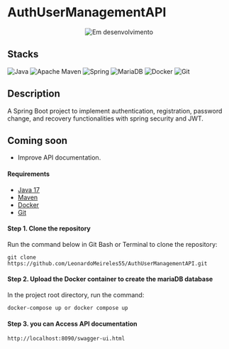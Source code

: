 # AuthUserManagementAPI

<p align="center">
<img src="https://img.shields.io/static/v1?label=STATUS&message=In%20progress&color=RED&style=for-the-badge" alt="Em desenvolvimento"/>
</p>

## Stacks
![Java](https://img.shields.io/badge/java-%23ED8B00.svg?style=for-the-badge&logo=java&logoColor=white)
![Apache Maven](https://img.shields.io/badge/Apache%20Maven-C71A36?style=for-the-badge&logo=Apache%20Maven&logoColor=white)
![Spring](https://img.shields.io/badge/spring-%236DB33F.svg?style=for-the-badge&logo=spring&logoColor=white)
![MariaDB](https://img.shields.io/badge/MariaDB-003545?style=for-the-badge&logo=mariadb&logoColor=white)
![Docker](https://img.shields.io/badge/docker-%230db7ed.svg?style=for-the-badge&logo=docker&logoColor=white)
![Git](https://img.shields.io/badge/git-%23F05033.svg?style=for-the-badge&logo=git&logoColor=white)

## Description
A Spring Boot project to implement authentication, registration, password change, and recovery functionalities with spring security and JWT.

## Coming soon
* Improve API documentation.

#### Requirements
* [Java 17](https://www.oracle.com/br/java/technologies/javase/jdk17-archive-downloads.html)
* [Maven](https://maven.apache.org/)
* [Docker](https://www.docker.com/get-started/)
* [Git](https://git-scm.com/)

#### Step 1. Clone the repository
Run the command below in Git Bash or Terminal to clone the repository:
```
git clone https://github.com/LeonardoMeireles55/AuthUserManagementAPI.git
```
#### Step 2. Upload the Docker container to create the mariaDB database
In the project root directory, run the command:
```
docker-compose up or docker compose up
```
#### Step 3. you can Access API documentation
```
http://localhost:8090/swagger-ui.html
```



